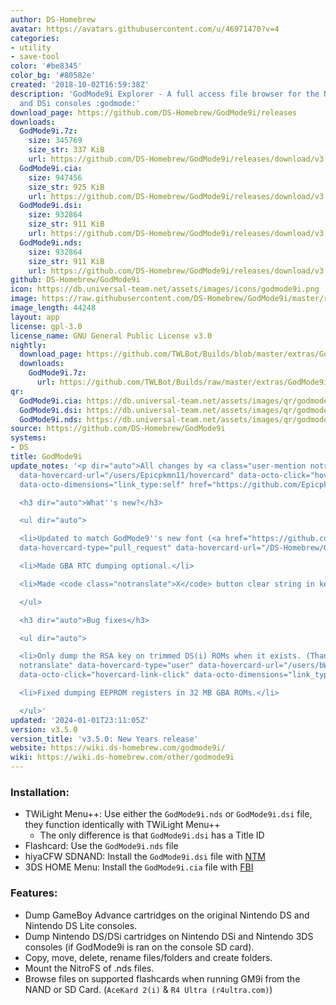 ```yaml
---
author: DS-Homebrew
avatar: https://avatars.githubusercontent.com/u/46971470?v=4
categories:
- utility
- save-tool
color: '#be8345'
color_bg: '#80582e'
created: '2018-10-02T16:59:38Z'
description: 'GodMode9i Explorer - A full access file browser for the Nintendo DS
  and DSi consoles :godmode:'
download_page: https://github.com/DS-Homebrew/GodMode9i/releases
downloads:
  GodMode9i.7z:
    size: 345769
    size_str: 337 KiB
    url: https://github.com/DS-Homebrew/GodMode9i/releases/download/v3.5.0/GodMode9i.7z
  GodMode9i.cia:
    size: 947456
    size_str: 925 KiB
    url: https://github.com/DS-Homebrew/GodMode9i/releases/download/v3.5.0/GodMode9i.cia
  GodMode9i.dsi:
    size: 932864
    size_str: 911 KiB
    url: https://github.com/DS-Homebrew/GodMode9i/releases/download/v3.5.0/GodMode9i.dsi
  GodMode9i.nds:
    size: 932864
    size_str: 911 KiB
    url: https://github.com/DS-Homebrew/GodMode9i/releases/download/v3.5.0/GodMode9i.nds
github: DS-Homebrew/GodMode9i
icon: https://db.universal-team.net/assets/images/icons/godmode9i.png
image: https://raw.githubusercontent.com/DS-Homebrew/GodMode9i/master/resources/logo2.png
image_length: 44248
layout: app
license: gpl-3.0
license_name: GNU General Public License v3.0
nightly:
  download_page: https://github.com/TWLBot/Builds/blob/master/extras/GodMode9i.7z
  downloads:
    GodMode9i.7z:
      url: https://github.com/TWLBot/Builds/raw/master/extras/GodMode9i.7z
qr:
  GodMode9i.cia: https://db.universal-team.net/assets/images/qr/godmode9i-cia.png
  GodMode9i.dsi: https://db.universal-team.net/assets/images/qr/godmode9i-dsi.png
  GodMode9i.nds: https://db.universal-team.net/assets/images/qr/godmode9i-nds.png
source: https://github.com/DS-Homebrew/GodMode9i
systems:
- DS
title: GodMode9i
update_notes: '<p dir="auto">All changes by <a class="user-mention notranslate" data-hovercard-type="user"
  data-hovercard-url="/users/Epicpkmn11/hovercard" data-octo-click="hovercard-link-click"
  data-octo-dimensions="link_type:self" href="https://github.com/Epicpkmn11">@Epicpkmn11</a></p>

  <h3 dir="auto">What''s new?</h3>

  <ul dir="auto">

  <li>Updated to match GodMode9''s new font (<a href="https://github.com/DS-Homebrew/GodMode9i/issues/219"
  data-hovercard-type="pull_request" data-hovercard-url="/DS-Homebrew/GodMode9i/pull/219/hovercard">#219</a>).</li>

  <li>Made GBA RTC dumping optional.</li>

  <li>Made <code class="notranslate">X</code> button clear string in keyboard.</li>

  </ul>

  <h3 dir="auto">Bug fixes</h3>

  <ul dir="auto">

  <li>Only dump the RSA key on trimmed DS(i) ROMs when it exists. (Thanks <a class="user-mention
  notranslate" data-hovercard-type="user" data-hovercard-url="/users/bWFpbA/hovercard"
  data-octo-click="hovercard-link-click" data-octo-dimensions="link_type:self" href="https://github.com/bWFpbA">@bWFpbA</a>)</li>

  <li>Fixed dumping EEPROM registers in 32 MB GBA ROMs.</li>

  </ul>'
updated: '2024-01-01T23:11:05Z'
version: v3.5.0
version_title: 'v3.5.0: New Years release'
website: https://wiki.ds-homebrew.com/godmode9i/
wiki: https://wiki.ds-homebrew.com/other/godmode9i
---
```

### Installation:
- TWiLight Menu++: Use either the `GodMode9i.nds` or `GodMode9i.dsi` file, they function identically with TWiLight Menu++
   - The only difference is that `GodMode9i.dsi` has a Title ID
- Flashcard: Use the `GodMode9i.nds` file
- hiyaCFW SDNAND: Install the `GodMode9i.dsi` file with [NTM](/ds/NTM)
- 3DS HOME Menu: Install the `GodMode9i.cia` file with [FBI](/3ds/fbi)

### Features:
- Dump GameBoy Advance cartridges on the original Nintendo DS and Nintendo DS Lite consoles.
- Dump Nintendo DS/DSi cartridges on Nintendo DSi and Nintendo 3DS consoles (if GodMode9i is ran on the console SD card).
- Copy, move, delete, rename files/folders and create folders.
- Mount the NitroFS of .nds files.
- Browse files on supported flashcards when running GM9i from the NAND or SD Card. (`AceKard 2(i)` & `R4 Ultra (r4ultra.com)`)